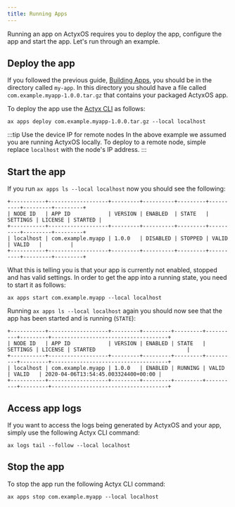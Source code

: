 ```yaml
---
title: Running Apps
---
```


Running an app on ActyxOS requires you to deploy the app, configure the app and start the app. Let's run through an example.

## Deploy the app

If you followed the previous guide, [Building Apps](building-apps.md), you should be in the directory called `my-app`. In this directory you should have a file called `com.example.myapp-1.0.0.tar.gz` that contains your packaged ActyxOS app.

To deploy the app use the [Actyx CLI](../../cli/getting-started) as follows:

```
ax apps deploy com.example.myapp-1.0.0.tar.gz --local localhost
```

:::tip Use the device IP for remote nodes
In the above example we assumed you are running ActyxOS locally. To deploy to a remote node, simple replace `localhost` with the node's IP address.
:::

## Start the app

If you run `ax apps ls --local localhost` now you should see the following:

```
+-----------+-------------------+---------+----------+---------+----------+---------+---------+
| NODE ID   | APP ID            | VERSION | ENABLED  | STATE   | SETTINGS | LICENSE | STARTED |
+-----------+-------------------+---------+----------+---------+----------+---------+---------+
| localhost | com.example.myapp | 1.0.0   | DISABLED | STOPPED | VALID    | VALID   |         |
+-----------+-------------------+---------+----------+---------+----------+---------+---------+
```

What this is telling you is that your app is currently not enabled, stopped and has valid settings. In order to get the app into a running state, you need to start it as follows:

```
ax apps start com.example.myapp --local localhost
```

Running `ax apps ls --local localhost` again you should now see that the app has been started and is running (`STATE`):

```
+-----------+-------------------+---------+---------+---------+----------+---------+-------------------------------------+
| NODE ID   | APP ID            | VERSION | ENABLED | STATE   | SETTINGS | LICENSE | STARTED                             |
+-----------+-------------------+---------+---------+---------+----------+---------+-------------------------------------+
| localhost | com.example.myapp | 1.0.0   | ENABLED | RUNNING | VALID    | VALID   | 2020-04-06T13:54:45.003324400+00:00 |
+-----------+-------------------+---------+---------+---------+----------+---------+-------------------------------------+
```

## Access app logs

If you want to access the logs being generated by ActyxOS and your app, simply use the following Actyx CLI command:

```
ax logs tail --follow --local localhost
```

## Stop the app

To stop the app run the following Actyx CLI command:

```
ax apps stop com.example.myapp --local localhost
```
